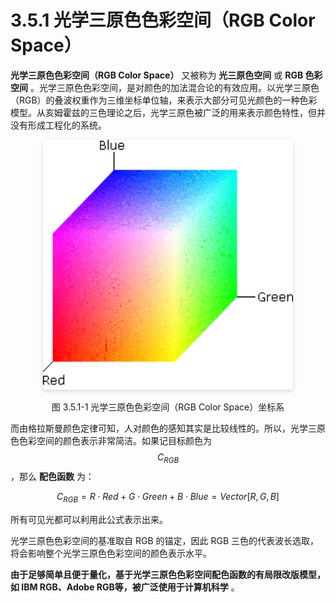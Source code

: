 
# 3.5.1 光学三原色色彩空间（RGB Color Space） 

**光学三原色色彩空间（RGB Color Space）** 又被称为 **光三原色空间** 或 **RGB 色彩空间** 。光学三原色色彩空间，是对颜色的加法混合论的有效应用。以光学三原色（RGB）的叠波权重作为三维坐标单位轴，来表示大部分可见光颜色的一种色彩模型。从亥姆霍兹的三色理论之后，光学三原色被广泛的用来表示颜色特性，但并没有形成工程化的系统。

<center>
<figure>
   <img style="border-radius: 0.3125em;
      box-shadow: 0 2px 4px 0 rgba(34,36,38,.12),0 2px 10px 0 rgba(34,36,38,.08);" 
      width = "400" height = "400"
      src="../../Pictures/cs_rgbclrs1.png" alt="">
   <figcaption>
      <p>图 3.5.1-1 光学三原色色彩空间（RGB Color Space）坐标系</p>
   </figcaption>
</figure>
</center>

而由格拉斯曼颜色定律可知，人对颜色的感知其实是比较线性的。所以，光学三原色色彩空间的颜色表示非常简洁。如果记目标颜色为 $$C_{RGB}$$ ，那么 **配色函数** 为：

$$
C_{RGB} =  R \cdot Red + G \cdot Green + B \cdot Blue = Vector[R, G, B]
$$

所有可见光都可以利用此公式表示出来。

光学三原色色彩空间的基准取自 RGB 的锚定，因此 RGB 三色的代表波长选取，将会影响整个光学三原色色彩空间的颜色表示水平。

**由于足够简单且便于量化，基于光学三原色色彩空间配色函数的有局限改版模型，如 IBM RGB、Adobe RGB等，被广泛使用于计算机科学** 。


[ref]: References_3.md